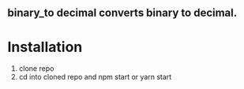 ## binary_to decimal converts binary to decimal.

# Installation
1. clone repo
2. cd into cloned repo and npm start or yarn start

